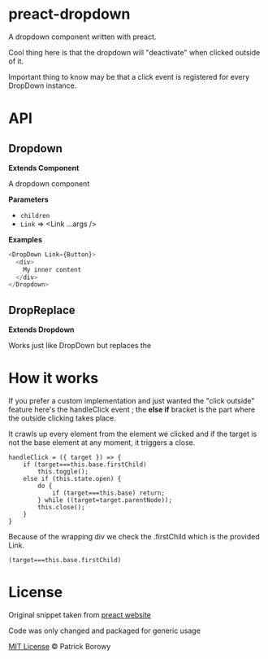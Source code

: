 # preact-dropdown

A dropdown component written with preact.

Cool thing here is that the dropdown will "deactivate" when clicked outside of it.

Important thing to know may be that a click event is registered for every DropDown instance.

# API

<!-- Generated by documentation.js. Update this documentation by updating the source code. -->

## Dropdown

**Extends Component**

A dropdown component

**Parameters**

- `children`  
- `Link`  => &lt;Link ...args />

**Examples**

```javascript
<DropDown Link={Button}>
  <div>
    My inner content
  </div>
</Dropdown>
```

## DropReplace

**Extends Dropdown**

Works just like DropDown but replaces the <Link>

# How it works

If you prefer a custom implementation and just wanted the "click outside" feature here's the handleClick event ; the **else if** bracket is the part where the outside clicking takes place.

It crawls up every element from the element we clicked and if the target is not the base element at any moment, it triggers a close. 

```
handleClick = ({ target }) => {
    if (target===this.base.firstChild)
        this.toggle();
    else if (this.state.open) {
        do {
            if (target===this.base) return;
        } while ((target=target.parentNode));
        this.close();
    }
}
```

Because of the wrapping div we check the .firstChild which is the provided Link.

```
(target===this.base.firstChild) 
```

# License

Original snippet taken from [preact website](https://github.com/preactjs/preact-www/blob/master/src/components/header/index.js#L64)

Code was only changed and packaged for generic usage

[MIT License](https://oss.ninja/mit/krzepah) © Patrick Borowy
